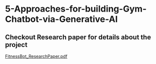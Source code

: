 # 5-Approaches-for-building-Gym-Chatbot-via-Generative-AI

## Checkout Research paper for details about the project
[FitnessBot_ResearchPaper.pdf](https://github.com/user-attachments/files/18053498/FitnessBot_ResearchPaper.pdf)
